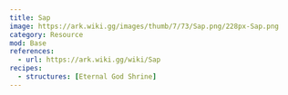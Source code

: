 ```yaml
---
title: Sap
image: https://ark.wiki.gg/images/thumb/7/73/Sap.png/228px-Sap.png
category: Resource
mod: Base
references:
  - url: https://ark.wiki.gg/wiki/Sap
recipes:
  - structures: [Eternal God Shrine]
---
```

